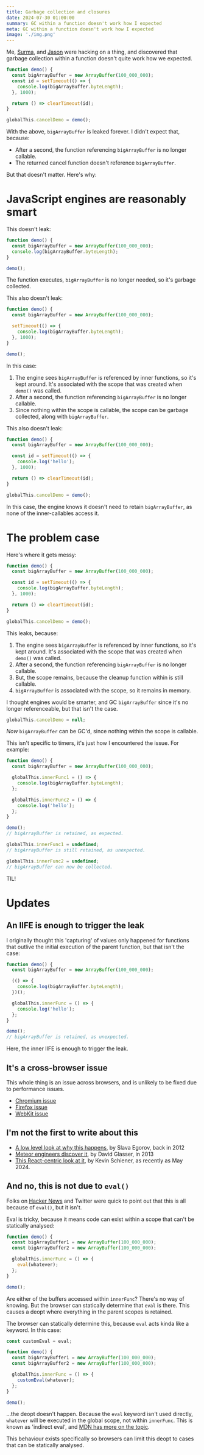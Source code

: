 ```yaml
---
title: Garbage collection and closures
date: 2024-07-30 01:00:00
summary: GC within a function doesn't work how I expected
meta: GC within a function doesn't work how I expected
image: './img.png'
---
```


Me, [Surma](https://twitter.com/DasSurma), and [Jason](https://twitter.com/_developit) were hacking on a thing, and discovered that garbage collection within a function doesn't quite work how we expected.

```js
function demo() {
  const bigArrayBuffer = new ArrayBuffer(100_000_000);
  const id = setTimeout(() => {
    console.log(bigArrayBuffer.byteLength);
  }, 1000);

  return () => clearTimeout(id);
}

globalThis.cancelDemo = demo();
```

With the above, `bigArrayBuffer` is leaked forever. I didn't expect that, because:

- After a second, the function referencing `bigArrayBuffer` is no longer callable.
- The returned cancel function doesn't reference `bigArrayBuffer`.

But that doesn't matter. Here's why:

# JavaScript engines are reasonably smart

This doesn't leak:

```js
function demo() {
  const bigArrayBuffer = new ArrayBuffer(100_000_000);
  console.log(bigArrayBuffer.byteLength);
}

demo();
```

The function executes, `bigArrayBuffer` is no longer needed, so it's garbage collected.

This also doesn't leak:

```js
function demo() {
  const bigArrayBuffer = new ArrayBuffer(100_000_000);

  setTimeout(() => {
    console.log(bigArrayBuffer.byteLength);
  }, 1000);
}

demo();
```

In this case:

1. The engine sees `bigArrayBuffer` is referenced by inner functions, so it's kept around. It's associated with the scope that was created when `demo()` was called.
1. After a second, the function referencing `bigArrayBuffer` is no longer callable.
1. Since nothing within the scope is callable, the scope can be garbage collected, along with `bigArrayBuffer`.

This also doesn't leak:

```js
function demo() {
  const bigArrayBuffer = new ArrayBuffer(100_000_000);

  const id = setTimeout(() => {
    console.log('hello');
  }, 1000);

  return () => clearTimeout(id);
}

globalThis.cancelDemo = demo();
```

In this case, the engine knows it doesn't need to retain `bigArrayBuffer`, as none of the inner-callables access it.

# The problem case

Here's where it gets messy:

```js
function demo() {
  const bigArrayBuffer = new ArrayBuffer(100_000_000);

  const id = setTimeout(() => {
    console.log(bigArrayBuffer.byteLength);
  }, 1000);

  return () => clearTimeout(id);
}

globalThis.cancelDemo = demo();
```

This leaks, because:

1. The engine sees `bigArrayBuffer` is referenced by inner functions, so it's kept around. It's associated with the scope that was created when `demo()` was called.
1. After a second, the function referencing `bigArrayBuffer` is no longer callable.
1. But, the scope remains, because the cleanup function within is still callable.
1. `bigArrayBuffer` is associated with the scope, so it remains in memory.

I thought engines would be smarter, and GC `bigArrayBuffer` since it's no longer referenceable, but that isn't the case.

```js
globalThis.cancelDemo = null;
```

_Now_ `bigArrayBuffer` can be GC'd, since nothing within the scope is callable.

This isn't specific to timers, it's just how I encountered the issue. For example:

```js
function demo() {
  const bigArrayBuffer = new ArrayBuffer(100_000_000);

  globalThis.innerFunc1 = () => {
    console.log(bigArrayBuffer.byteLength);
  };

  globalThis.innerFunc2 = () => {
    console.log('hello');
  };
}

demo();
// bigArrayBuffer is retained, as expected.

globalThis.innerFunc1 = undefined;
// bigArrayBuffer is still retained, as unexpected.

globalThis.innerFunc2 = undefined;
// bigArrayBuffer can now be collected.
```

TIL!

# Updates

## An IIFE is enough to trigger the leak

I originally thought this 'capturing' of values only happened for functions that outlive the initial execution of the parent function, but that isn't the case:

```js
function demo() {
  const bigArrayBuffer = new ArrayBuffer(100_000_000);

  (() => {
    console.log(bigArrayBuffer.byteLength);
  })();

  globalThis.innerFunc = () => {
    console.log('hello');
  };
}

demo();
// bigArrayBuffer is retained, as unexpected.
```

Here, the inner IIFE is enough to trigger the leak.

## It's a cross-browser issue

This whole thing is an issue across browsers, and is unlikely to be fixed due to performance issues.

- [Chromium issue](https://issues.chromium.org/issues/41070945)
- [Firefox issue](https://bugzilla.mozilla.org/show_bug.cgi?id=894971)
- [WebKit issue](https://bugs.webkit.org/show_bug.cgi?id=224077)

## I'm not the first to write about this

- [A low level look at why this happens](https://mrale.ph/blog/2012/09/23/grokking-v8-closures-for-fun.html), by Slava Egorov, back in 2012
- [Meteor engineers discover it](https://point.davidglasser.net/2013/06/27/surprising-javascript-memory-leak.html), by David Glasser, in 2013
- [This React-centric look at it](https://schiener.io/2024-03-03/react-closures), by Kevin Schiener, as recently as May 2024.

## And no, this is not due to `eval()`

Folks on [Hacker News](https://news.ycombinator.com/item?id=5959020) and Twitter were quick to point out that this is all because of `eval()`, but it isn't.

Eval is tricky, because it means code can exist within a scope that can't be statically analysed:

```js
function demo() {
  const bigArrayBuffer1 = new ArrayBuffer(100_000_000);
  const bigArrayBuffer2 = new ArrayBuffer(100_000_000);

  globalThis.innerFunc = () => {
    eval(whatever);
  };
}

demo();
```

Are either of the buffers accessed within `innerFunc`? There's no way of knowing. But the browser can statically determine that `eval` is there. This causes a deopt where everything in the parent scopes is retained.

The browser can statically determine this, because `eval` acts kinda like a keyword. In this case:

```js
const customEval = eval;

function demo() {
  const bigArrayBuffer1 = new ArrayBuffer(100_000_000);
  const bigArrayBuffer2 = new ArrayBuffer(100_000_000);

  globalThis.innerFunc = () => {
    customEval(whatever);
  };
}

demo();
```

…the deopt doesn't happen. Because the `eval` keyword isn't used directly, `whatever` will be executed in the global scope, not within `innerFunc`. This is known as 'indirect eval', and [MDN has more on the topic](https://developer.mozilla.org/en-US/docs/Web/JavaScript/Reference/Global_Objects/eval#direct_and_indirect_eval).

This behaviour exists specifically so browsers can limit this deopt to cases that can be statically analysed.
